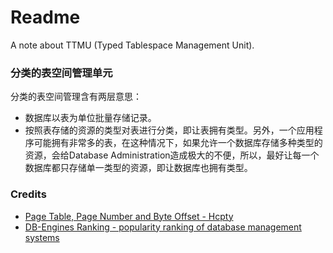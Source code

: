 # Readme
A note about TTMU (Typed Tablespace Management Unit).

### 分类的表空间管理单元

分类的表空间管理含有两层意思：
- 数据库以表为单位批量存储记录。
- 按照表存储的资源的类型对表进行分类，即让表拥有类型。另外，一个应用程序可能拥有非常多的表，在这种情况下，如果允许一个数据库存储多种类型的资源，会给Database Administration造成极大的不便，所以，最好让每一个数据库都只存储单一类型的资源，即让数据库也拥有类型。

### Credits
- [Page Table, Page Number and Byte Offset - Hcpty](https://github.com/hcpty/page-table-page-number-and-byte-offset)
- [DB-Engines Ranking - popularity ranking of database management systems](https://db-engines.com/en/ranking)
